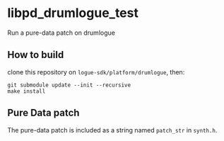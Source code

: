 # libpd_drumlogue_test

Run a pure-data patch on drumlogue

## How to build

clone this repository on `logue-sdk/platform/drumlogue`, then:
```
git submodule update --init --recursive
make install
```

## Pure Data patch

The pure-data patch is included as a string named `patch_str` in `synth.h`.
